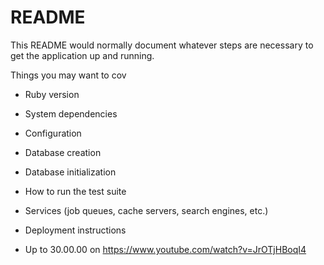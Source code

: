 # README

This README would normally document whatever steps are necessary to get the
application up and running.

Things you may want to cov

* Ruby version

* System dependencies

* Configuration

* Database creation

* Database initialization
* How to run the test suite

* Services (job queues, cache servers, search engines, etc.)

* Deployment instructions

* Up to 30.00.00 on https://www.youtube.com/watch?v=JrOTjHBoqI4

